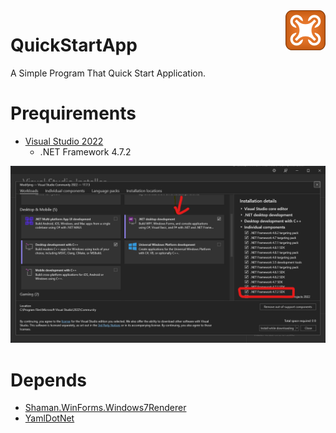 <img src="Img/appicon.png" height="64" align="right" />

# QuickStartApp
A Simple Program That Quick Start Application. 

# Prequirements
- [Visual Studio 2022](https://visualstudio.microsoft.com/vs/)
  - .NET Framework 4.7.2

![](Img/Install.png)

# Depends
- [Shaman.WinForms.Windows7Renderer](https://github.com/antiufo/Shaman.WinForms.Windows7Renderer)
- [YamlDotNet](https://github.com/aaubry/YamlDotNet)